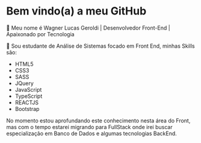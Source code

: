 # Bem vindo(a) a meu GitHub

:rocket: Meu nome é Wagner Lucas Geroldi | Desenvolvedor Front-End | Apaixonado por Tecnologia

:rocket: Sou estudante de Análise de Sistemas focado em Front End, minhas Skills são:

* HTML5
* CSS3
* SASS
* JQuery
* JavaScript
* TypeScript
* REACTJS
* Bootstrap



No momento estou aprofundando este conhecimento nesta área do Front, mas com o tempo estarei migrando para FullStack onde irei buscar especialização em Banco de Dados e algumas tecnologias BackEnd.

